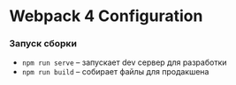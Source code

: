 # Webpack 4 Configuration


### Запуск сборки ###

- `npm run serve` – запускает dev сервер для разработки
- `npm run build` – собирает файлы для продакшена
